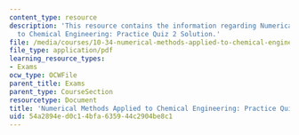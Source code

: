 ```yaml
---
content_type: resource
description: 'This resource contains the information regarding Numerical Methods Applied
  to Chemical Engineering: Practice Quiz 2 Solution.'
file: /media/courses/10-34-numerical-methods-applied-to-chemical-engineering-fall-2015/54a2894ed0c14bfa635944c2904be8c1_MIT10_34F15_Quiz2solution.pdf
file_type: application/pdf
learning_resource_types:
- Exams
ocw_type: OCWFile
parent_title: Exams
parent_type: CourseSection
resourcetype: Document
title: 'Numerical Methods Applied to Chemical Engineering: Practice Quiz 2 Solution'
uid: 54a2894e-d0c1-4bfa-6359-44c2904be8c1
---
```

